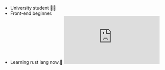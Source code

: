 - University student 🧑‍🎓
- Front-end beginner.
- Learning rust lang now.🦀
<img><embed src="https://wakatime.com/share/@huaiyu/398be16d-c547-4f99-a97d-7355c42c0b5f.svg"></embed></img>
